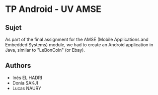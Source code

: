 # TP Android - UV AMSE

## Sujet

As part of the final assignment for the AMSE (Mobile Applications and Embedded Systems) module, we had to create an Android application in Java, similar to "LeBonCoin" (or Ebay).

## Authors

- Inès EL HADRI
- Donia SAKJI
- Lucas NAURY
